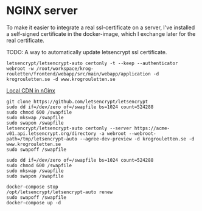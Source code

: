 # NGINX server

To make it easier to integrate a real ssl-certificate on a server, I've
installed a self-signed certificate in the docker-image, which I exchange
later for the real certificate.

TODO:
A way to automatically update letsencrypt ssl certificate.
```
letsencrypt/letsencrypt-auto certonly -t --keep --authenticator webroot -w /root/workspace/krog-rouletten/frontend/webapp/src/main/webapp/application -d krogrouletten.se -d www.krogrouletten.se
```

[Local CDN in nGinx](https://jesus.perezpaz.es/2014/02/configure-subdomain-as-cdn-in-nginx-wordpress-w3-total-cache-configurations/)


```
git clone https://github.com/letsencrypt/letsencrypt
sudo dd if=/dev/zero of=/swapfile bs=1024 count=524288
sudo chmod 600 /swapfile
sudo mkswap /swapfile
sudo swapon /swapfile
letsencrypt/letsencrypt-auto certonly --server https://acme-v01.api.letsencrypt.org/directory -a webroot --webroot-path=/tmp/letsencrypt-auto --agree-dev-preview -d krogrouletten.se -d www.krogrouletten.se
sudo swapoff /swapfile
```

```
sudo dd if=/dev/zero of=/swapfile bs=1024 count=524288
sudo chmod 600 /swapfile
sudo mkswap /swapfile
sudo swapon /swapfile

docker-compose stop
/opt/letsencrypt/letsencrypt-auto renew
sudo swapoff /swapfile
docker-compose up -d
```